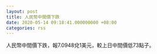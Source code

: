 ```yaml
---
layout: post
title: 人民幣中間價下跌
date: 2020-05-14 09:18:41.000000000 +08:00
categories: rss
---
```


人民幣中間價下跌，報7.0948兌1美元，較上日中間價低73點子。
